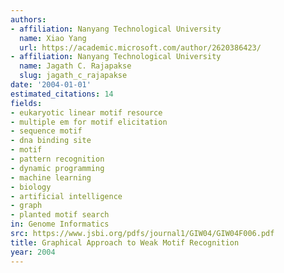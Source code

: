 ```yaml
---
authors:
- affiliation: Nanyang Technological University
  name: Xiao Yang
  url: https://academic.microsoft.com/author/2620386423/
- affiliation: Nanyang Technological University
  name: Jagath C. Rajapakse
  slug: jagath_c_rajapakse
date: '2004-01-01'
estimated_citations: 14
fields:
- eukaryotic linear motif resource
- multiple em for motif elicitation
- sequence motif
- dna binding site
- motif
- pattern recognition
- dynamic programming
- machine learning
- biology
- artificial intelligence
- graph
- planted motif search
in: Genome Informatics
src: https://www.jsbi.org/pdfs/journal1/GIW04/GIW04F006.pdf
title: Graphical Approach to Weak Motif Recognition
year: 2004
---
```

